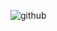 
![github](https://github.com/HeelenaIT/HeelenaIT/assets/112347948/fac2a725-92e5-4257-b35f-53bb1e9440cb)

<!--
**HeelenaIT/HeelenaIT** is a ✨ _special_ ✨ repository because its `README.md` (this file) appears on your GitHub profile.

-->
